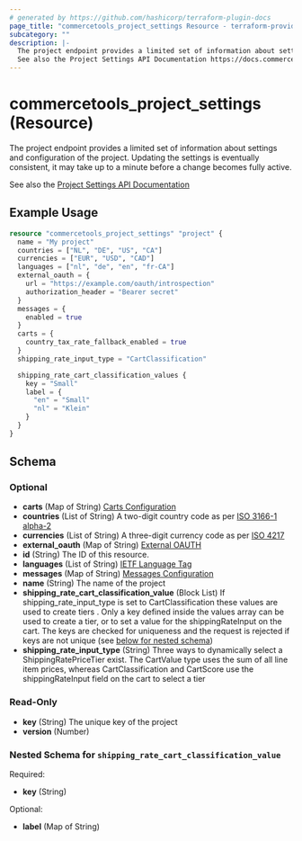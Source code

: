 ```yaml
---
# generated by https://github.com/hashicorp/terraform-plugin-docs
page_title: "commercetools_project_settings Resource - terraform-provider-commercetools"
subcategory: ""
description: |-
  The project endpoint provides a limited set of information about settings and configuration of the project. Updating the settings is eventually consistent, it may take up to a minute before a change becomes fully active.
  See also the Project Settings API Documentation https://docs.commercetools.com/api/projects/project
---
```


# commercetools_project_settings (Resource)

The project endpoint provides a limited set of information about settings and configuration of the project. Updating the settings is eventually consistent, it may take up to a minute before a change becomes fully active.

See also the [Project Settings API Documentation](https://docs.commercetools.com/api/projects/project)

## Example Usage

```terraform
resource "commercetools_project_settings" "project" {
  name = "My project"
  countries = ["NL", "DE", "US", "CA"]
  currencies = ["EUR", "USD", "CAD"]
  languages = ["nl", "de", "en", "fr-CA"]
  external_oauth = {
    url = "https://example.com/oauth/introspection"
    authorization_header = "Bearer secret"
  }
  messages = {
    enabled = true
  }
  carts = {
    country_tax_rate_fallback_enabled = true
  }
  shipping_rate_input_type = "CartClassification"

  shipping_rate_cart_classification_values {
    key = "Small"
    label = {
      "en" = "Small"
      "nl" = "Klein"
    }
  }
}
```

<!-- schema generated by tfplugindocs -->
## Schema

### Optional

- **carts** (Map of String) [Carts Configuration](https://docs.commercetools.com/api/projects/project#carts-configuration)
- **countries** (List of String) A two-digit country code as per [ISO 3166-1 alpha-2](https://en.wikipedia.org/wiki/ISO_3166-1_alpha-2)
- **currencies** (List of String) A three-digit currency code as per [ISO 4217](https://en.wikipedia.org/wiki/ISO_4217)
- **external_oauth** (Map of String) [External OAUTH](https://docs.commercetools.com/api/projects/project#externaloauth)
- **id** (String) The ID of this resource.
- **languages** (List of String) [IETF Language Tag](https://en.wikipedia.org/wiki/IETF_language_tag)
- **messages** (Map of String) [Messages Configuration](https://docs.commercetools.com/api/projects/project#messages-configuration)
- **name** (String) The name of the project
- **shipping_rate_cart_classification_value** (Block List) If shipping_rate_input_type is set to CartClassification these values are used to create tiers
. Only a key defined inside the values array can be used to create a tier, or to set a value for the shippingRateInput on the cart. The keys are checked for uniqueness and the request is rejected if keys are not unique (see [below for nested schema](#nestedblock--shipping_rate_cart_classification_value))
- **shipping_rate_input_type** (String) Three ways to dynamically select a ShippingRatePriceTier exist. The CartValue type uses the sum of all line item prices, whereas CartClassification and CartScore use the shippingRateInput field on the cart to select a tier

### Read-Only

- **key** (String) The unique key of the project
- **version** (Number)

<a id="nestedblock--shipping_rate_cart_classification_value"></a>
### Nested Schema for `shipping_rate_cart_classification_value`

Required:

- **key** (String)

Optional:

- **label** (Map of String)


